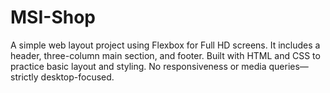 # MSI-Shop
A simple web layout project using Flexbox for Full HD screens. It includes a header, three-column main section, and footer. Built with HTML and CSS to practice basic layout and styling. No responsiveness or media queries—strictly desktop-focused.
